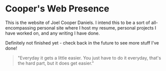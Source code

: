 # Cooper's Web Presence
This is the website of Joel Cooper Daniels. I intend this to be a sort of all-encompassing personal site where I host my resume, personal projects I have worked on, and any writing I have done.  

Definitely not finished yet - check back in the future to see more stuff I've done!

> "Everyday it gets a little easier. You just have to do it everyday, that's the hard part, but it does get easier."
